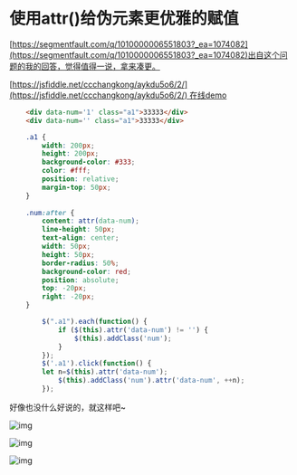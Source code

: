 # 使用attr()给伪元素更优雅的赋值

[https://segmentfault.com/q/1010000006551803?_ea=1074082](https://segmentfault.com/q/1010000006551803?_ea=1074082)出自这个问题的我的回答，觉得值得一说，拿来凑更。

[https://jsfiddle.net/ccchangkong/aykdu5o6/2/](https://jsfiddle.net/ccchangkong/aykdu5o6/2/) 在线demo


```html
    <div data-num='1' class="a1">33333</div>
    <div data-num='' class="a1">33333</div>
```



```CSS
    .a1 {
        width: 200px;
        height: 200px;
        background-color: #333;
        color: #fff;
        position: relative;
        margin-top: 50px;
    }
    
    .num:after {
        content: attr(data-num);
        line-height: 50px;
        text-align: center;
        width: 50px;
        height: 50px;
        border-radius: 50%;
        background-color: red;
        position: absolute;
        top: -20px;
        right: -20px;
    }
```



```JavaScript
        $(".a1").each(function() {
            if ($(this).attr('data-num') != '') {
                $(this).addClass('num');
            }
        });
        $('.a1').click(function() {
        let n=$(this).attr('data-num');
            $(this).addClass('num').attr('data-num', ++n);
        });
```

好像也没什么好说的，就这样吧~



![img](http://www.vastskycc.com/zb_users/upload/2016/08/201608171471401635771851.jpg)



![img](http://www.vastskycc.com/zb_users/upload/2016/08/201608171471401635321204.jpg)

![img](http://www.vastskycc.com/zb_users/upload/2016/08/201608171471401636618644.jpg)